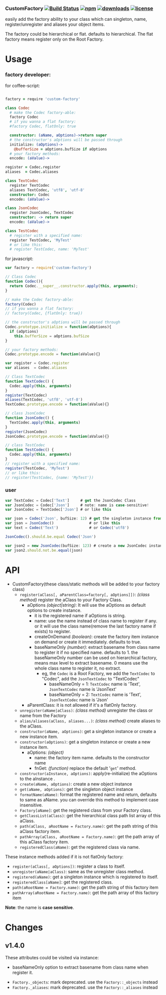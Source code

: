 ### CustomFactory [![Build Status](https://img.shields.io/travis/snowyu/custom-factory.js/master.svg)](http://travis-ci.org/snowyu/custom-factory.js) [![npm](https://img.shields.io/npm/v/custom-factory.svg)](https://npmjs.org/package/custom-factory) [![downloads](https://img.shields.io/npm/dm/custom-factory.svg)](https://npmjs.org/package/custom-factory) [![license](https://img.shields.io/npm/l/custom-factory.svg)](https://npmjs.org/package/custom-factory)


easily add the factory ability to your class which can singleton, name, register/unregister and aliases your object items.

The factory could be hierarchical or flat. defaults to hierarchical.
The flat factory means register only on the Root Factory.

# Usage


### factory developer:


for coffee-script:

```coffee

factory = require 'custom-factory'

class Codec
  # make the Codec factory-able:
  factory Codec
  # if you wanna a flat factory:
  #factory Codec, flatOnly: true

  constructor: (aName, aOptions)->return super
  # the constructor's aOptions will be passed through
  initialize: (aOptions)->
    @bufferSize = aOptions.bufSize if aOptions
  # your factory methods:
  encode: (aValue)->

register = Codec.register
aliases  = Codec.aliases

class TextCodec
  register TextCodec
  aliases TextCodec, 'utf8', 'utf-8'
  constructor: Codec
  encode: (aValue)->

class JsonCodec
  register JsonCodec, TextCodec
  constructor: -> return super
  encode: (aValue)->

class TestCodec
  # register with a specified name:
  register TestCodec, 'MyTest'
  # or like this:
  # register TestCodec, name: 'MyTest'


```

for javascript:

```js
var factory = require('custom-factory')

// Class Codec
function Codec(){
  return Codec.__super__.constructor.apply(this, arguments);
}

// make the Codec factory-able:
factory(Codec)
// if you wanna a flat factory:
// factory(Codec, {flatOnly: true})

// the constructor's aOptions will be passed through
Codec.prototype.initialize = function(aOptions){
  if (aOptions)
    this.bufferSize = aOptions.bufSize
}

// your factory methods:
Codec.prototype.encode = function(aValue){}

var register = Codec.register
var aliases  = Codec.aliases

// Class TextCodec
function TextCodec() {
  Codec.apply(this, arguments)
}
register(TextCodec)
aliases(TextCodec, 'utf8', 'utf-8')
TextCodec.prototype.encode = function(aValue){}

// class JsonCodec
function JsonCodec() {
  TextCodec.apply(this, arguments)
}
register(JsonCodec)
JsonCodec.prototype.encode = function(aValue){}

// class TestCodec
function TestCodec() {
  Codec.apply(this, arguments)
}
// register with a specified name:
register(TestCodec, 'MyTest')
// or like this:
// register(TestCodec, {name: 'MyTest'})
```

### user


```js
var TextCodec = Codec['Text']     # get the JsonCodec Class
var JsonCodec = Codec['Json']     # note: name is case-sensitive!
var JsonCodec = TextCodec['Json'] # or like this

var json = Codec('Json', bufSize: 12) # get the singleton instance from the Codec
var json = JsonCodec()                # or like this
var text = Codec('Text')              # or Codec('utf8')

JsonCodec().should.be.equal Codec('Json')

var json2 = new JsonCodec(bufSize: 123) # create a new JsonCodec instance, do not use singleton.
var json2.should.not.be.equal(json)

```

# API

* CustomFactory(these class/static methods will be added to your factory class)
  * `register(aClass[, aParentClass=factory[, aOptions]])`:  *(class method)* register the aClass to your Factory Class.
    * aOptions *(object|string)*: It will use the aOptions as default options to create instance.
      * it is the registered name if aOptions is string.
      * name: use the name instead of class name to register if any.
        or it will use the class name(remove the last factory name if exists) to register.
      * createOnDemand *(boolean)*: create the factory item instance on demand 
        or create it immediately. defaults to true.
      * baseNameOnly *(number)*: extract basename from class name to register it if no specified name.
        defaults to 1. the baseNameOnly number can be used on hierarchical factory, means max level to
        extract basename.
        0 means use the whole class name to register it, no extract.
        * eg, the `Codec` is a Root Factory, we add the `TextCodec` to "Codec", add the `JsonTextCodec` to "TextCodec"
          * baseNameOnly = 1: `TextCodec` name is 'Text', `JsonTextCodec` name is 'JsonText'
          * baseNameOnly = 2: `TextCodec` name is 'Text', `JsonTextCodec` name is 'Json'
    * aParentClass: it is not allowed if it's a flatOnly factory.
  * `unregister(aName|aClass)`: *(class method)* unregister the class or name from the Factory
  * `alias/aliases(aClass, aliases...)`: *(class method)* create aliases to the aClass.
  * `constructor(aName, aOptions)`: get a singleton instance or create a new instance item.
  * `constructor(aOptions)`: get a singleton instance or create a new instance item.
    * aOptions: *(object)*
      * name: the factory item name. defaults to the constructor name
      * fnGet: *(function)* replace the default '`get`' method.
  * `constructor(aInstance, aOptions)`: apply(re-initialize) the aOptions to the aInstance .
  * `create(aName, aOptions)`: create a new object instance
  * `get(aName, aOptions)`: get the singleton object instance
  * `formatName(aName)`: format the registered name and return, defaults to same as aName. you can override this method to implement case insensitive.
  * `Factory[aName]`: get the registered class from your Factory class.
  * `getClassList(aClass)`: get the hierarchical class path list array of this aClass.
  * `path(aClass, aRootName = Factory.name)`: get the path string of this aClass factory item.
  * `pathArray(aClass, aRootName = Factory.name)`: get the path array of this aClass factory item.
  * `registeredClass(aName)`: get the registered class via name.

These instance methods added if it is not flatOnly factory:

* `register(aClass[, aOptions])`: register a class to itself.
* `unregister(aName|aClass)`: same as the unregister class method.
* `registered(aName)`: get a singleton instance which is registered to itself.
* `registeredClass[aName]`: get the registered class.
* `path(aRootName = Factory.name)`: get the path string of this factory item
* `pathArray(aRootName = Factory.name)`: get the path array of this factory item

**Note**: the name is **case sensitive**.


# Changes

## v1.4.0

These attributes could be visited via instance:

+ baseNameOnly option to extract basename from class name when register it.
* `Factory._objects`: mark deprecated. use the `Factory::_objects` instead
* `Factory._aliases`: mark deprecated. use the `Factory::_aliases` instead


